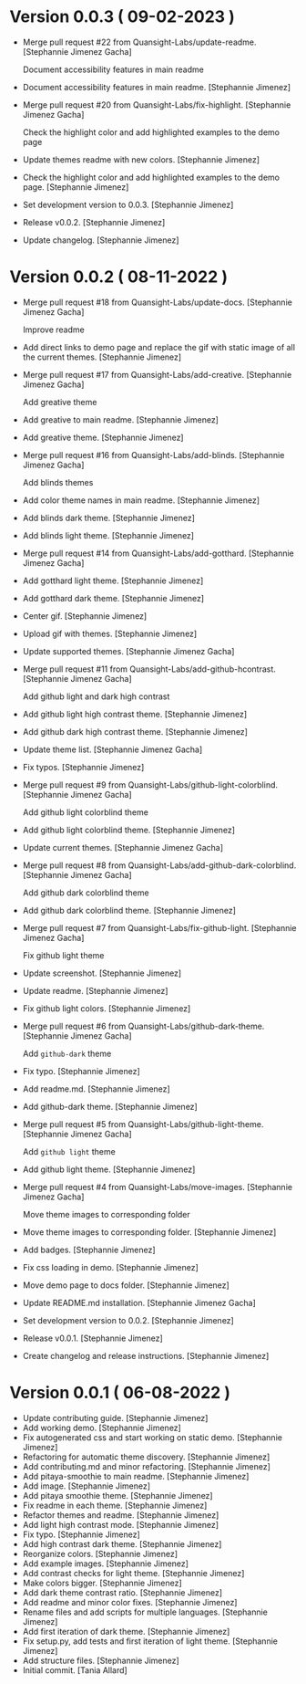 # Version 0.0.3 ( 09-02-2023 )

- Merge pull request #22 from Quansight-Labs/update-readme. [Stephannie
  Jimenez Gacha]

  Document accessibility features in main readme
- Document accessibility features in main readme. [Stephannie Jimenez]
- Merge pull request #20 from Quansight-Labs/fix-highlight. [Stephannie
  Jimenez Gacha]

  Check the highlight color and add highlighted examples to the demo page
- Update themes readme with new colors. [Stephannie Jimenez]
- Check the highlight color and add highlighted examples to the demo
  page. [Stephannie Jimenez]
- Set development version to 0.0.3. [Stephannie Jimenez]
- Release v0.0.2. [Stephannie Jimenez]
- Update changelog. [Stephannie Jimenez]

# Version 0.0.2 ( 08-11-2022 )

- Merge pull request #18 from Quansight-Labs/update-docs. [Stephannie
  Jimenez Gacha]

  Improve readme
- Add direct links to demo page and replace the gif with static image of
  all the current themes. [Stephannie Jimenez]
- Merge pull request #17 from Quansight-Labs/add-creative. [Stephannie
  Jimenez Gacha]

  Add greative theme
- Add greative to main readme. [Stephannie Jimenez]
- Add greative theme. [Stephannie Jimenez]
- Merge pull request #16 from Quansight-Labs/add-blinds. [Stephannie
  Jimenez Gacha]

  Add blinds themes
- Add color theme names in main readme. [Stephannie Jimenez]
- Add blinds dark theme. [Stephannie Jimenez]
- Add blinds light theme. [Stephannie Jimenez]
- Merge pull request #14 from Quansight-Labs/add-gotthard. [Stephannie
  Jimenez Gacha]
- Add gotthard light theme. [Stephannie Jimenez]
- Add gotthard dark theme. [Stephannie Jimenez]
- Center gif. [Stephannie Jimenez]
- Upload gif with themes. [Stephannie Jimenez]
- Update supported themes. [Stephannie Jimenez Gacha]
- Merge pull request #11 from Quansight-Labs/add-github-hcontrast.
  [Stephannie Jimenez Gacha]

  Add github light and dark high contrast
- Add github light high contrast theme. [Stephannie Jimenez]
- Add github dark high contrast theme. [Stephannie Jimenez]
- Update theme list. [Stephannie Jimenez Gacha]
- Fix typos. [Stephannie Jimenez]
- Merge pull request #9 from Quansight-Labs/github-light-colorblind.
  [Stephannie Jimenez Gacha]

  Add github light colorblind theme
- Add github light colorblind theme. [Stephannie Jimenez]
- Update current themes. [Stephannie Jimenez Gacha]
- Merge pull request #8 from Quansight-Labs/add-github-dark-colorblind.
  [Stephannie Jimenez Gacha]

  Add github dark colorblind theme
- Add github dark colorblind theme. [Stephannie Jimenez]
- Merge pull request #7 from Quansight-Labs/fix-github-light.
  [Stephannie Jimenez Gacha]

  Fix github light theme
- Update screenshot. [Stephannie Jimenez]
- Update readme. [Stephannie Jimenez]
- Fix github light colors. [Stephannie Jimenez]
- Merge pull request #6 from Quansight-Labs/github-dark-theme.
  [Stephannie Jimenez Gacha]

  Add `github-dark` theme
- Fix typo. [Stephannie Jimenez]
- Add readme.md. [Stephannie Jimenez]
- Add github-dark theme. [Stephannie Jimenez]
- Merge pull request #5 from Quansight-Labs/github-light-theme.
  [Stephannie Jimenez Gacha]

  Add `github light` theme
- Add github light theme. [Stephannie Jimenez]
- Merge pull request #4 from Quansight-Labs/move-images. [Stephannie
  Jimenez Gacha]

  Move theme images to corresponding folder
- Move theme images to corresponding folder. [Stephannie Jimenez]
- Add badges. [Stephannie Jimenez]
- Fix css loading in demo. [Stephannie Jimenez]
- Move demo page to docs folder. [Stephannie Jimenez]
- Update README.md installation. [Stephannie Jimenez Gacha]
- Set development version to 0.0.2. [Stephannie Jimenez]
- Release v0.0.1. [Stephannie Jimenez]
- Create changelog and release instructions. [Stephannie Jimenez]

# Version 0.0.1 ( 06-08-2022 )

- Update contributing guide. [Stephannie Jimenez]
- Add working demo. [Stephannie Jimenez]
- Fix autogenerated css and start working on static demo. [Stephannie Jimenez]
- Refactoring for automatic theme discovery. [Stephannie Jimenez]
- Add contributing.md and minor refactoring. [Stephannie Jimenez]
- Add pitaya-smoothie to main readme. [Stephannie Jimenez]
- Add image. [Stephannie Jimenez]
- Add pitaya smoothie theme. [Stephannie Jimenez]
- Fix readme in each theme. [Stephannie Jimenez]
- Refactor themes and readme. [Stephannie Jimenez]
- Add light high contrast mode. [Stephannie Jimenez]
- Fix typo. [Stephannie Jimenez]
- Add high contrast dark theme. [Stephannie Jimenez]
- Reorganize colors. [Stephannie Jimenez]
- Add example images. [Stephannie Jimenez]
- Add contrast checks for light theme. [Stephannie Jimenez]
- Make colors bigger. [Stephannie Jimenez]
- Add dark theme contrast ratio. [Stephannie Jimenez]
- Add readme and minor color fixes. [Stephannie Jimenez]
- Rename files and add scripts for multiple languages. [Stephannie Jimenez]
- Add first iteration of dark theme. [Stephannie Jimenez]
- Fix setup.py, add tests and first iteration of light theme. [Stephannie Jimenez]
- Add structure files. [Stephannie Jimenez]
- Initial commit. [Tania Allard]
